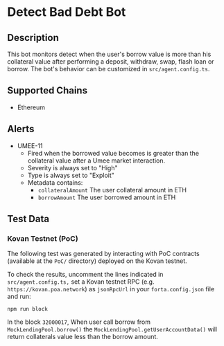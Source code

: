 # Detect Bad Debt Bot

## Description

This bot monitors detect when the user's borrow value is more than his collateral value after performing a deposit, withdraw, swap, flash loan or borrow. The bot's behavior can be customized in `src/agent.config.ts`.

## Supported Chains

- Ethereum

## Alerts

- UMEE-11
  - Fired when the borrowed value becomes is greater than the collateral value after a Umee market interaction.
  - Severity is always set to "High"
  - Type is always set to "Exploit"
  - Metadata contains:
    -  `collateralAmount` The user collateral amount in ETH
    -  `borrowAmount` The user borrowed amount in ETH

## Test Data

### Kovan Testnet (PoC)

The following test was generated by interacting with PoC contracts (available at the `PoC/` directory) deployed on the Kovan testnet.

To check the results, uncomment the lines indicated in `src/agent.config.ts,` set a Kovan testnet RPC (e.g. `https://kovan.poa.network`) as `jsonRpcUrl` in your `forta.config.json` file and run:

```
npm run block
```

In the block `32000017`, When user call borrow from `MockLendingPool.borrow()` the `MockLendingPool.getUserAccountData()` will return collaterals value less than the borrow amount.